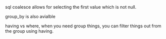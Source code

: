 sql coalesce allows for selecting the first value which is not null. 

group_by is also avialble 

having vs where, when you need group things, you can filter things out from the group using having.
